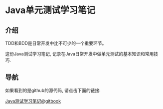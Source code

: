 # Java单元测试学习笔记

## 介绍

TDD和BDD是日常开发中比不可少的一个重要环节。

这份Java测试学习笔记, 记录在Java日常开发中做单元测试的基本知识和常用技巧.


## 导航

如果看到的是github的源代码, 请点击下面的链接:

[Java测试学习笔记@gitbook](https://henryz.gitbooks.io/java-test-learning/content/)
